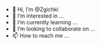- 👋 Hi, I’m @Zgichki
- 👀 I’m interested in ...
- 🌱 I’m currently learning ...
- 💞️ I’m looking to collaborate on ...
- 📫 How to reach me ...

<!---
Zgichki/Zgichki is a ✨ special ✨ repository because its `README.md` (this file) appears on your GitHub profile.
You can click the Preview link to take a look at your changes.
--->
